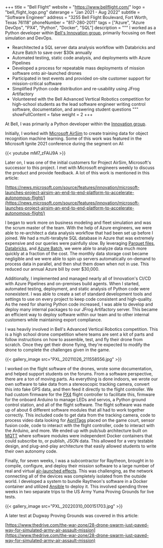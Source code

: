 +++
title = "Bell Flight"
website = "https://www.bellflight.com/"
logo = "bell_flight_logo.png"
daterange = "Jan 2021 - Aug 2022"
subtitle = "Software Engineer"
address = "3255 Bell Flight Boulevard, Fort Worth, Texas 76118"
phoneNumber = "817-280-2011"
tags = ["Azure", "Azure DevOps", "PX4", "Python", "Docker", "SQL"]
description = """
I worked as a Python developer within [Bell's Innovation group](https://www.bellflight.com/experience/innovation), primarily focusing on fleet simulation and DevOps.

- Rearchitected a SQL server data analysis workflow with Databricks and Azure Batch to save over $30k annually
- Automated testing, static code analysis, and deployments with Azure Pipelines
- Developed a process for repeatable mass deployments of mission software onto air-launched drones
- Participated in test events and provided on-site customer support for mission-critical software
- Simplified Python code distribution and re-usability using JFrog Artifactory
- Volunteered with the Bell Advanced Vertical Robotics competition for high-school students as the lead software engineer writing control software, documentation, and answering student questions
  """
  showFullContent = false
  weight = 2
  +++

At Bell, I was primarily a Python developer within the
[Innovation group](https://www.bellflight.com/experience/innovation).

Initially, I worked with [Microsoft AirSim](https://github.com/microsoft/AirSim)
to create training data for object recognition machine learning.
Some of this work was featured in the Microsoft Ignite 2021 conference
during the segment on AI:

{{< youtube mM7_zFAIJ9A >}}

Later on, I was one of the initial customers for Project AirSim, Microsoft's successor
to this project. I met with Microsoft engineers weekly to discuss the product and
provide feedback. A lot of this work is mentioned in this article:

[https://news.microsoft.com/source/features/innovation/microsoft-launches-project-airsim-an-end-to-end-platform-to-accelerate-autonomous-flight/](https://news.microsoft.com/source/features/innovation/microsoft-launches-project-airsim-an-end-to-end-platform-to-accelerate-autonomous-flight/)

I began to work more on business modeling and fleet simulation and was the scrum
master of the team. With the help of Azure engineers, we were able to re-architect a
data analysis workflow that had been set up before I joined. We had a multi-terabyte
SQL database in Azure that was extremely expensive and our queries were painfully slow.
By leveraging
[Parquet files](https://parquet.apache.org/), [Databricks](https://www.databricks.com/),
and [Azure Batch](https://azure.microsoft.com/en-us/products/batch), we were able
to analyze data much more quickly at a fraction of the cost.
The monthly data storage cost became negligible and we were able to spin up
servers automatically on-demand to process data in parallel, and then shut them down
when not in use. This reduced our annual Azure bill by over $30,000.

Additionally, I implemented and managed nearly all of Innovation's CI/CD with
Azure Pipelines and on-premises build agents. When I started, automated testing,
deployment, and static analysis of Python code were nonexistent. I was able to create
a set of standard development tools and settings to use on every project to
keep code consistent and high-quality. As the need for sharing Python code
increased, I was able to develop and deploy many internal packages to our
JFrog Artifactory server. This became an efficient way to deploy software within
our team and to other internal customers while maintaining export compliance.

I was heavily involved in Bell's Advanced Vertical Robotics competition. This is a
high school drone competition where teams are sent a kit of parts and follow
instructions on how to assemble, test, and fly their drone from scratch. Once they
get their drone flying, they're expected to modify the drone to complete the challenges
given in the game.

{{< gallery_image src="PXL_20211026_211558556.jpg" >}}

I worked on the flight software of the drones, wrote some
documentation, and helped support students on the forums. From a software perspective,
there are a ton of moving parts. As everything is done indoors, we wrote our
own software to take data from a stereoscopic tracking camera, convert this into
fake GPS data, and then feed it directly to the flight controller. We had custom
firmware for the [PX4](https://px4.io/) flight controller to facilitate this,
firmware for the onboard Arduino to manage LEDs and servos, a Python ground control
station, and all of the flight software. The flight software was made up of about 6
different software modules that all had to work together correctly. This included
code to get data from the tracking camera, code to process video data looking
for [AprilTags](https://april.eecs.umich.edu/software/apriltag) placed on the game
court, sensor fusion code, code to interact with the flight controller, code
to interact with the Arduino, and more. We ended up with pub/sub architecture
built on [MQTT](https://mqtt.org/) where software modules were independent Docker
containers that could subscribe to, or publish, JSON data. This allowed for a very
testable design, and plug-and-play architecture that easily allowed students
to write their own autonomy code.

Finally, for seven weeks, I was a subcontractor for Raytheon, brought in to compile,
configure, and deploy their mission software to a large number of
real and virtual [air-launched effects](https://www.anduril.com/hardware/altius/).
This was challenging, as the network connecting all of the devices was
completely isolated from the outside world. I developed a system to bundle
Raytheon's software in a Docker container and utilized
[Ansible](https://www.ansible.com/) to deploy it. This involved spending three
weeks in two separate trips to the US Army Yuma Proving Grounds for live tests.

{{< gallery_image src="PXL_20220310_000151703.jpg" >}}

A later test at Dugway Proving Grounds was covered in this article:

[https://www.thedrive.com/the-war-zone/28-drone-swarm-just-paved-way-for-simulated-army-air-assault-mission](https://www.thedrive.com/the-war-zone/28-drone-swarm-just-paved-way-for-simulated-army-air-assault-mission)
